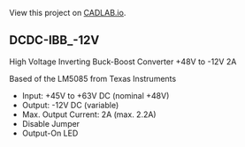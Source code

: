 View this project on [CADLAB.io](https://cadlab.io/project/23857).

## DCDC-IBB_-12V
High Voltage Inverting Buck-Boost Converter +48V to -12V 2A

Based of the LM5085 from Texas Instruments

- Input: +45V to +63V DC (nominal +48V)
- Output: -12V DC (variable)
- Max. Output Current: 2A (max. 2.2A)
- Disable Jumper
- Output-On LED

